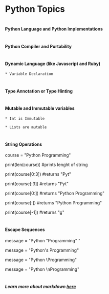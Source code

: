 
# <h1> Python Topics

# <h4> Python Language and Python Implementations


# <h4> Python Compiler and Portability


# <h4> Dynamic Language (like Javascript and Ruby)

	* Variable Declaration

	
# <h4> Type Annotation or Type Hinting



# <h4> Mutable and Immutable variables

	* Int is Immutable
	
	* Lists are mutable
	

	
	
# <h4> String Operations

course = "Python Programming"

print(len(course)) 			#prints lenght of string

print(course[0:3])			#returns "Pyt"

print(course[:3])			#returns "Pyt"

print(course[0:])			#returns "Python Programming"

print(course[:])			#returns "Python Programming"

print(course[-1]) 			#returns "g"

	
# <h4> Escape Sequences

message = "Python \"Programming\" "

message = "Python\'s Programming"

message = "Python \\Programming"

message = "Python \nProgramming"



# <h5> *Learn more about markdown [here](https://guides.github.com/features/mastering-markdown/)*